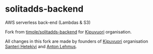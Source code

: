 # solitadds-backend
AWS serverless back-end (Lambdas &amp; S3)

Fork from [timole/solitadds-backend](https://github.com/timole/solitadds-backend) for [Kipuvuori](https://github.com/Kipuvuori) organisation.

All changes in this fork are made by founders of [Kipuvuori](https://github.com/Kipuvuori) organisation [Santeri Hetekivi](https://github.com/SanteriHetekivi) and [Anton Lehmus](https://github.com/AntonLehmus).
